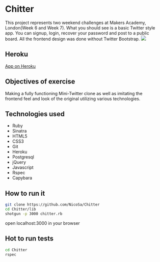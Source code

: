 Chitter
===
This project represents two weekend challenges at Makers Academy, London(Week 6 and Week 7). What you should see is a basic Twitter style app. You can signup, login, recover your password and post to a public board. All the frontend design was done without Twitter Bootstrap.
![](chitter.png)

Heroku
----
[App on Heroku]

Objectives of exercise
----
Making a fully functioning Mini-Twitter clone as well as imitating the frontend feel and look of the original utilizing various technologies.

Technologies used
----
- Ruby
- Sinatra
- HTML5
- CSS3
- Git
- Heroku
- Postgresql
- jQuery
- Javascript
- Rspec
- Capybara

How to run it
----
```sh
git clone https://github.com/NicoSa/Chitter
cd Chitter/lib
shotgun -p 3000 chitter.rb
```
open localhost:3000 in your browser

Hot to run tests
----
```sh
cd Chitter
rspec
```
[App on Heroku]:http://chitter3000.herokuapp.com
